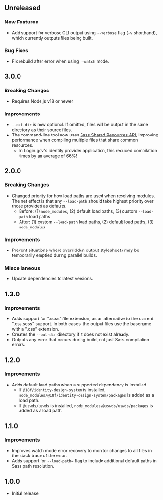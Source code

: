 ## Unreleased

### New Features

- Add support for verbose CLI output using `--verbose` flag (`-v` shorthand), which currently outputs files being built.

### Bug Fixes

- Fix rebuild after error when using `--watch` mode.

## 3.0.0

### Breaking Changes

- Requires Node.js v18 or newer

### Improvements

- `--out-dir` is now optional. If omitted, files will be output in the same directory as their source files.
- The command-line tool now uses [Sass Shared Resources API](https://github.com/sass/sass/blob/main/accepted/shared-resources.d.ts.md), improving performance when compiling multiple files that share common resources.
  - In Login.gov's identity provider application, this reduced compilation times by an average of 66%!

## 2.0.0

### Breaking Changes

- Changed priority for how load paths are used when resolving modules. The net effect is that any `--load-path` should take highest priority over those provided as defaults.
  - Before: (1) `node_modules`, (2) default load paths, (3) custom `--load-path` load paths
  - After: (1) custom `--load-path` load paths, (2) default load paths, (3) `node_modules`

### Improvements

- Prevent situations where overridden output stylesheets may be temporarily emptied during parallel builds.

### Miscellaneous

- Update dependencies to latest versions.

## 1.3.0

### Improvements

- Adds support for ".scss" file extension, as an alternative to the current ".css.scss" support. In both cases, the output files use the basename with a ".css" extension.
- Creates the `--out-dir` directory if it does not exist already.
- Outputs any error that occurs during build, not just Sass compilation errors.

## 1.2.0

### Improvements

- Adds default load paths when a supported dependency is installed.
  - If `@18f/identity-design-system` is installed, `node_modules/@18f/identity-design-system/packages` is added as a load path.
  - If `@uswds/uswds` is installed, `node_modules/@uswds/uswds/packages` is added as a load path.

## 1.1.0

### Improvements

- Improves watch mode error recovery to monitor changes to all files in the stack trace of the error.
- Adds support for `--load-path=` flag to include additional default paths in Sass path resolution.

## 1.0.0

- Initial release
